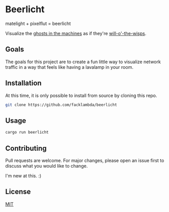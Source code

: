 # Beerlicht

matelight + pixelflut = beerlicht

Visualize the [ghosts in the machines](https://en.wikipedia.org/wiki/Ghost_in_the_machine) as if they're [will-o'-the-wisps](https://en.wikipedia.org/wiki/Will-o%27-the-wisp).


## Goals

The goals for this project are to create a fun little way to visualize network traffic in a way that feels like having a lavalamp in your room.


## Installation

At this time, it is only possible to install from source by cloning this repo.

```bash
git clone https://github.com/facklambda/beerlicht
```

## Usage

```bash
cargo run beerlicht
```

## Contributing
Pull requests are welcome. For major changes, please open an issue first to discuss what you would like to change.

I'm new at this. :)

## License
[MIT](https://choosealicense.com/licenses/mit/)
